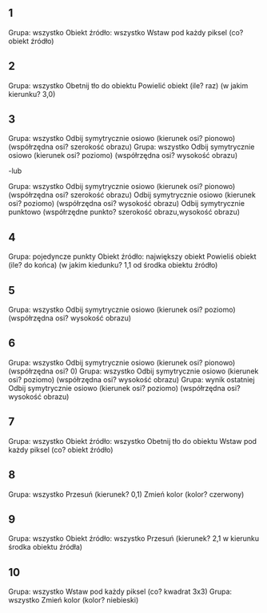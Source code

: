 ## 1
Grupa: wszystko
Obiekt źródło: wszystko
Wstaw pod każdy piksel (co? obiekt źródło)

## 2
Grupa: wszystko
Obetnij tło do obiektu
Powielić obiekt (ile? raz) (w jakim kierunku? 3,0)

## 3
Grupa: wszystko
Odbij symytrycznie osiowo (kierunek osi? pionowo) (współrzędna osi? szerokość obrazu)
Grupa: wszystko
Odbij symytrycznie osiowo (kierunek osi? poziomo) (współrzędna osi? wysokość obrazu)

-lub

Grupa: wszystko
Odbij symytrycznie osiowo (kierunek osi? pionowo) (współrzędna osi? szerokość obrazu)
Odbij symytrycznie osiowo (kierunek osi? poziomo) (współrzędna osi? wysokość obrazu)
Odbij symytrycznie punktowo (współrzędne punkto? szerokość obrazu,wysokość obrazu)

## 4
Grupa: pojedyncze punkty
Obiekt źródło: największy obiekt
Powieliś obiekt (ile? do końca) (w jakim kiedunku? 1,1 od środka obiektu źródło)

## 5
Grupa: wszystko
Odbij symytrycznie osiowo (kierunek osi? poziomo) (współrzędna osi? wysokość obrazu)

## 6
Grupa: wszystko
Odbij symytrycznie osiowo (kierunek osi? pionowo) (współrzędna osi? 0)
Grupa: wszystko
Odbij symytrycznie osiowo (kierunek osi? poziomo) (współrzędna osi? wysokość obrazu)
Grupa: wynik ostatniej
Odbij symytrycznie osiowo (kierunek osi? poziomo) (współrzędna osi? wysokość obrazu)

## 7
Grupa: wszystko
Obiekt źródło: wszystko
Obetnij tło do obiektu
Wstaw pod każdy piksel (co? obiekt źródło)

## 8
Grupa: wszystko
Przesuń (kierunek? 0,1)
Zmień kolor (kolor? czerwony)

## 9
Grupa: wszystko
Obiekt źródło: wszystko
Przesuń (kierunek? 2,1 w kierunku środka obiektu źródła)

## 10
Grupa: wszystko
Wstaw pod każdy piksel (co? kwadrat 3x3)
Grupa: wszystko
Zmień kolor (kolor? niebieski)